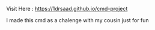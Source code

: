 Visit Here : https://1drsaad.github.io/cmd-project 

I made this cmd as a chalenge with my cousin just for fun 
